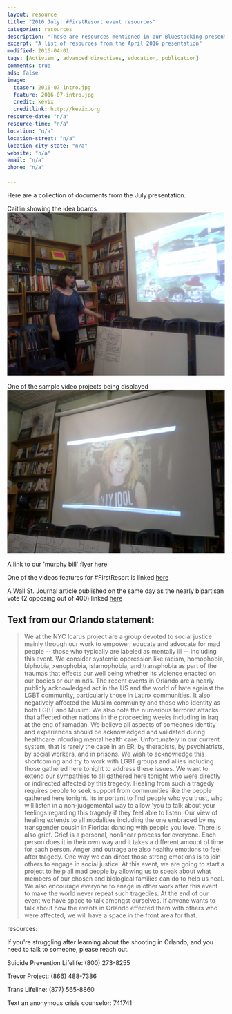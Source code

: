 ```yaml
---
layout: resource
title: "2016 July: #FirstResort event resources"
categories: resources
description: "These are resources mentioned in our Bluestocking presentation for July 2016"
excerpt: "A list of resources from the April 2016 presentation"
modified: 2016-04-01
tags: [Activism , advanced directives, education, publication]
comments: true
ads: false
image:
  teaser: 2016-07-intro.jpg
  feature: 2016-07-intro.jpg
  credit: kevix
  creditlink: http://kevix.org
resource-date: "n/a"
resource-time: "n/a"
location: "n/a"
location-street: "n/a"
location-city-state: "n/a"
website: "n/a"
email: "n/a"
phone: "n/a"

---
```


Here are a collection of documents from the July presentation.

Caitlin showing the idea boards
![alt text](/images/2016-07-show-board.jpg)

One of the sample video projects being displayed
![alt text](/images/2016-07-jaz.jpg)

A link to our 'murphy bill' flyer [here](/images/2016-07-murphy.pdf)

One of the videos features for #FirstResort is linked [here](empty)

A Wall St. Journal article published on the same day as the nearly bipartisan vote (2 opposing out of 400) linked [here](http://www.wsj.com/articles/house-to-vote-on-mental-health-bill-1467819834)

Text from our Orlando statement:
------------------------------------
> We at the NYC Icarus project are  a group devoted to social justice mainly through our work to empower, educate and advocate for mad people -- those who typically are labeled as mentally ill --  including this event. 
We consider systemic oppression like racism, homophobia, biphobia, xenophobia, islamophobia, and transphobia as part of the traumas that effects our well being whether its violence enacted on our bodies or our minds. The recent events in  Orlando are a nearly publicly acknowledged act in the US and the world of hate against the LGBT community, particularly those in Latinx communities. It also negatively affected the Muslim community and those who identity as both LGBT and Muslim.  We also note the numerious terrorist attacks that affected other nations in the proceeding weeks including in Iraq at the end of ramadan. 
We believe all aspects of someones identity and experiences should  be acknowledged and validated during healthcare inlcuding mental health care.  Unfortunately in our current system, that is rarely the case in an ER, by therapists, by psychiatrists, by social workers, and in prisons. 
We wish to acknowledge this shortcoming and try to work with LGBT groups and allies including those gathered here tonight to address these issues. We want to extend our sympathies to all gathered here tonight who were directly or indirected affected by this tragedy.
Healing from such a tragedy requires people to seek support from communities like the people gathered here tonight. Its important to find people who you trust, who will listen in a non-judgemental way to allow 'you to talk about your feelings regarding this tragedy if they feel able to listen. Our view of healing extends to all modalities including the one embraced by my transgender cousin in Florida: dancing with people you love. There is also grief. Grief is a personal, nonlinear process for everyone. Each person does it in their own way and it takes a different amount of time for each person. Anger and outrage are also healthy emotions to feel after tragedy. 
One way we can direct those strong emotions is to join others to engage in social justice. At this event, we are going to start a project to help all mad people by allowing us to speak about what members of our chosen and biological families can do to help us heal. We also encourage everyone to enage in other work after this event to make the world never repeat such tragedies. 
At the end of our event we have space to talk amongst ourselves. If anyone wants to talk about how the events in Orlando effected them with others who were affected, we will have a space in the front area for that.

resources:

If you're struggling after learning about the shooting in Orlando, and you need to talk to someone, please reach out. 

Suicide Prevention Lifelife: (800) 273-8255

Trevor Project: (866) 488-7386

Trans Lifeline: (877) 565-8860

Text an anonymous crisis counselor: 741741

